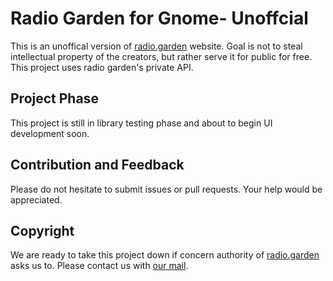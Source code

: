 # Radio Garden for Gnome- Unoffcial

This is an unoffical version of [radio.garden](radio.garden) website. Goal is not to steal intellectual property of the creators, but rather serve it for public for free. This project uses radio garden's private API.

## Project Phase

This project is still in library testing phase and about to begin UI development soon.

## Contribution and Feedback

Please do not hesitate to submit issues or pull requests. Your help would be appreciated.

## Copyright

We are ready to take this project down if concern authority of [radio.garden](radio.garden) asks us to. Please contact us with [our mail](mailto://0x0is1@proton.me).
